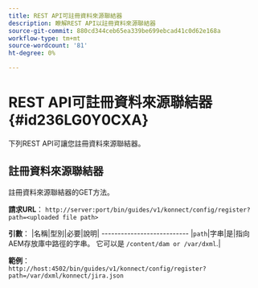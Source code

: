 ```yaml
---
title: REST API可註冊資料來源聯結器
description: 瞭解REST API以註冊資料來源聯結器
source-git-commit: 880cd344ceb65ea339be699ebcad41c0d62e168a
workflow-type: tm+mt
source-wordcount: '81'
ht-degree: 0%

---
```


# REST API可註冊資料來源聯結器 {#id236LG0Y0CXA}

下列REST API可讓您註冊資料來源聯結器。

## 註冊資料來源聯結器

註冊資料來源聯結器的GET方法。

**請求URL**：
`http://server:port/bin/guides/v1/konnect/config/register?path=<uploaded file path>`

**引數**： |名稱|型別|必要|說明| --------------------------- |`path`|字串|是|指向AEM存放庫中路徑的字串。 它可以是 `/content/dam or /var/dxml`.|

**範例**：\
`http://host:4502/bin/guides/v1/konnect/config/register?path=/var/dxml/konnect/jira.json`
